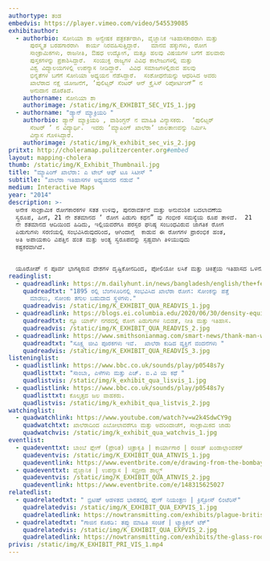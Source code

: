 ```yaml
---
authortype: ತಂಡ
embedvis: https://player.vimeo.com/video/545539085
exhibitauthor:
  - authorbio: ಸೋನಿಯಾ ಶಾ ಅನ್ವೇಷಕ ಪತ್ರಕರ್ತರಾಗಿ, ವೈಜ್ಞಾನಿಕ ಇತಿಹಾಸಕಾರರಾಗಿ ಮತ್ತು
      ಪುರಸ್ಕೃತ ಬರಹಗಾರರಾಗಿ  ಕಾರ್ಯ ನಿರವಹಿಸುತ್ತಿದ್ದಾರೆ.   ಮಾನವ ಹಕ್ಕುಗಳು, ರೋಗ
      ಸಾಂಕ್ರಾಮಿಕಗಳು, ರಾಜನೀತಿ, ಔಷಧ ಉದ್ಯೋಗ, ಮತ್ತೂ ಹಲವು ವಿಷಯಗಳ ಬಗೆಗೆ ಹಲವಾರು
      ಪುಸ್ತಕಗಳನ್ನು ಪ್ರಕಾಶಿಸಿದ್ದಾರೆ.  ಸಂಯುಕ್ತ ರಾಜ್ಯಗಳ ವಿವಿಧ ಕಾಲೇಜುಗಳಲ್ಲಿ ಮತ್ತು
      ವಿಶ್ವ ವಿದ್ಯಾಲಯಗಳಲ್ಲಿ ಉಪನ್ಯಾಸ ನೀಡಿದ್ದಾರೆ.  ವಿವಿಧ ಸಮಾಜಗಳಲ್ಲಿರುವ ಹಲವು
      ಭಿನ್ನತೆಗಳ ಬಗೆಗೆ ಸೋನಿಯಾ ಅಧ್ಯಯನ ನೆಡೆಸಿದ್ದಾರೆ.  ಸಂಶೋಧನೆಯನ್ನು ಆಧರಿಸಿದ ಅವರು
      ಖಾಲೆರಾದ ನಕ್ಷೆ ಯೋಜನೆಗೆ, ʼಪುಲಿಟ್ಸರ್‌ ಸೆಂಟರ್‌ ಆನ್‌ ಕ್ರೈಸಿಸ್‌ ರಿಪೋರ್ಟಿಂಗ್”‌ ನ
      ಅನುದಾನ ದೊರೆತಿದೆ.
    authorname: ಸೋನಿಯಾ ಶಾ
    authorimage: /static/img/K_EXHIBIT_SEC_VIS_1.jpg
  - authorname: "ಡ್ಯಾನ್‌ ಮ್ಯಾಕ್ರಿಯರಿ "
    authorbio: ಡ್ಯಾನ್‌ ಮ್ಯಾಕ್ರಿಯರಿ , ವಾಶಿಂಗ್ಟನ್‌ ನ ಮಾಹಿತಿ ವಿನ್ಯಾಸಕರು.  ʼಪುಲಿಟ್ಸರ್‌
      ಸೆಂಟರ್‌ ʼ ನ ವಿದ್ಯಾರ್ಥಿ.  ಇವರು ʼಮ್ಯಾಪಿಂಗ್‌ ಖಾಲೆರಾʼ ಜಾಲತಾಣವನ್ನು ನಿರ್ಮಿಸಿ
      ವಿನ್ಯಾಸ ಗೊಳಿಸಿದ್ದಾರೆ.
    authorimage: /static/img/k_exhibit_sec_vis_2.jpg
pritxt: http://choleramap.pulitzercenter.org#embed
layout: mapping-cholera
thumb: /static/img/K_Exhibit_Thumbnail.jpg
title: "ಮ್ಯಾಪಿಂಗ್‌ ಖಾಲೆರಾ: ಎ ಟೇಲ್‌ ಆಫ್‌ ಟೂ ಸಿಟೀಸ್‌ "
subtitle: "ಖಾಲೆರಾ ಇತಿಹಾಸಗಳ ಅಧ್ಯಯನದ ನಡುವೆ "
medium: Interactive Maps
year: "2014"
description: >-
  ಅನೇಕ ಸಾಂಕ್ರಾಮಿಕ ರೋಗಕಾರಕಗಳ ಸತತ ಉಳಿವು, ಪುನರಾವರ್ತನೆ ಮತ್ತು ಅನುವಂಶಿಕ ಬದಲಾವಣೆಯ 
  ಸ್ವರೂಪ, ಹೀಗೆ, 21 ನೇ ಶತಮಾನದ ʼ ರೋಗ ಪಿಡುಗು ಕಥನ” ವು ಗಂಭೀರ ಸಮಸ್ಯೆಯ ರೂಪ ತಾಳಿದೆ.  21
  ನೇ ಶತಮಾನದ ಆದಿಯಿಂದ ಹಿಡಿದು, ಇಲ್ಲಿಯವರೆಗೂ ಪರಸ್ಪರ ಘನಿಷ್ಠ ಸಂಬಂಧವಿರುವ ಜಾಗತಿಕ ರೋಗ
  ಪಿಡುಗುಗಳು ಸರಣಿಯಲ್ಲಿ ಸಂಭವಿಸಿರುವುದರಿಂದ, ಆಗಿಂದಾಗ್ಗೆ  ಕಾಡುವ ಈ ರೋಗಗಳ ಪ್ರಾರಂಭಿಕ ಹಂತ,
  ಅತಿ ಅಪಾಯಕಾರಿ ವಿಪತ್ತಿನ ಹಂತ ಮತ್ತು ಅಂತ್ಯ ಸ್ವರೂಪವನ್ನು ಸ್ಪಷ್ಟವಾಗಿ ತಿಳಿಯುವುದು
  ಕಷ್ಟಕರವಾಗಿದೆ. 


  ಯೂರೋಪ್‌ ನ‌ ಪೂರ್ವ ಭಾಗಕ್ಕಿರುವ ದೇಶಗಳ ದೃಷ್ಟಿಕೋನದಿಂದ, ಪೋಲಿಯೋ ಲಸಿಕೆ ಮತ್ತು ಚಿಕಿತ್ಸೆಯ ಇತಿಹಾಸದ ಒಳನೋಟ ಮತ್ತು ವಿಮರ್ಶೆಯು, ರೋಗ ಪಿಡುಗಿನ ಅಂತ್ಯವನ್ನು ನಿರ್ಧರಿಸಲು ಸಹಕಾರಿಯಾಗ ಬಹುದು.  ಯಾವಾಗ, ಹೇಗೆ ಮತ್ತು ಎಂಥವರಿಗೆ ಈ ರೋಗಗಳು  ತಗಲುವುದಿಲ್ಲ, ರೋಗ ಪಿಡುಗಿನ ಅಂತ್ಯ ಹೇಗೆ ಮತ್ತು ತದನಂತರದ ಸ್ಥಿತಿ ಏನು ಎಂಬುದರ ಬಗೆಗೆ ಡಾ.ಡೋರಾ ವರ್ಘ ಉಪನ್ಯಾಸ ನೀಡಲಿದ್ದಾರೆ
readinglist:
  - quadreadlink: https://m.dailyhunt.in/news/bangladesh/english/the+federal+english-epaper-thefeden/contact+tracing+hotspots+and+plodding+through+sewers+cholera+in+bangalore+1895-newsid-n179325830
    quadreadtxt: "1895 ರಲ್ಲಿ ಬೆಂಗಳೂರಿನಲ್ಲಿ ಸಂಭವಿಸಿದ ಖಾಲೆರಾ ರೋಗ: ಸೋಂಕನ್ನು ಪತ್ತೆ
      ಮಾಡಲು, ಸೋಂಕು ತಗುಲ ಬಹುದಾದ ಸ್ಥಳಗಳು."
    quadreadvis: /static/img/K_EXHIBIT_QUA_READVIS_1.jpg
  - quadreadlink: https://blogs.ei.columbia.edu/2020/06/30/density-equity-history-epidemics-nyc/
    quadreadtxt: ನ್ಯೂ ಯಾರ್ಕ್‌ ನಗರದಲ್ಲಿ ರೋಗ ಪಿಡುಗುಗಳ ನಿಬಿಡತೆ, ನೀತಿ ಮತ್ತು ಇತಿಹಾಸ.
    quadreadvis: /static/img/K_EXHIBIT_QUA_READVIS_2.jpg
  - quadreadlink: https://www.smithsonianmag.com/smart-news/thank-man-who-drank-cholera-your-yogurt-180955197/
    quadreadtxt: "ಸೂಕ್ಷ್ಮ ಜೀವಿ ಪೂರಕಗಳು ಇವೆ.  ಖಾಲೆರಾ ಕುಡಿದ ವ್ಯಕ್ತಿಗೆ ವಂದನೆಗಳು "
    quadreadvis: /static/img/K_EXHIBIT_QUA_READVIS_3.jpg
listeninglist:
  - quadlistlink: https://www.bbc.co.uk/sounds/play/p0548s7y
    quadlisttxt: "ಸಾಂಬಾ, ಎಳೆಗಳು ಮತ್ತು ಎಚ್.‌ ಐ.ವಿ ಯ ಕಥೆ "
    quadlistvis: /static/img/k_exhibit_qua_lisvis_1.jpg
  - quadlistlink: https://www.bbc.co.uk/sounds/play/p0548s7y
    quadlisttxt: ಕೊಲ್ಕತ್ತದ ಜಲ ವಾಹಕರು.
    quadlistvis: /static/img/k_exhibit_qua_listvis_2.jpg
watchinglist:
  - quadwatchlink: https://www.youtube.com/watch?v=w2k4SdwCY9g
    quadwatchtxt: ಖಾಲೆರಾದಿಂದ ಎಬೋಲಾವರೆಗೂ ಮತ್ತು ಅದರಿಂದಾಚೆಗೆ, ಸಾಂಕ್ರಾಮಿಕದ ಜಾಡು
    quadwatchvis: /static/img/k_exhibit_qua_watchvis_1.jpg
eventlist:
  - quadeventtxt: ಬಾಂಬೆ ಪ್ಲೇಗ್‌ (ಪ್ರೇರಿತ) ಚಿತ್ರಾಕೃತಿ | ಕಾರ್ಯಾಗಾರ | ರಂಜಿತ್‌ ಖಂಡಾಲ್ಗಾಂವಕರ್‌
    quadeventvis: /static/img/K_EXHIBIT_QUA_ATNVIS_1.jpg
    quadeventlink: https://www.eventbrite.com/e/drawing-from-the-bombay-plague-workshop-registration-148222681029
  - quadeventtxt: ವೈಜ್ಞಾನಿಕ | ಉಪನ್ಯಾಸ | ಸಬ್ರೀನಾ ಶಾಲ್ಟ್ಸ್‌
    quadeventvis: /static/img/K_EXHIBIT_QUA_ATNVIS_2.jpg
    quadeventlink: https://www.eventbrite.com/e/148315625027
relatedlist:
  - quadrelatedtxt: " ಬ್ರಿಟಿಷ್‌ ಆಡಳಿತದ ಭಾರತದಲ್ಲಿ ಪ್ಲೇಗ್‌ ನಿಯಂತ್ರಣ | ಕ್ರಿಸ್ಟೋಸ್‌ ಲಿಂಟೆರಿಸ್‌"
    quadrelatedvis: /static/img/K_EXHIBIT_QUA_EXPVIS_1.jpg
    quadrelatedlink: https://nowtransmitting.com/exhibits/plague-british-india/
  - quadrelatedtxt: "ಗಾಜಿನ ಕೊಠಡಿ: ತಪ್ಪು ಮಾಹಿತಿ ಸಂಚಿಕೆ | ಟ್ಯಾಕ್ಟಿಕಲ್‌ ಟೆಕ್"
    quadrelatedvis: /static/img/K_EXHIBIT_QUA_EXPVIS_2.jpg
    quadrelatedlink: https://nowtransmitting.com/exhibits/the-glass-room/
privis: /static/img/K_EXHIBIT_PRI_VIS_1.mp4
---
```

